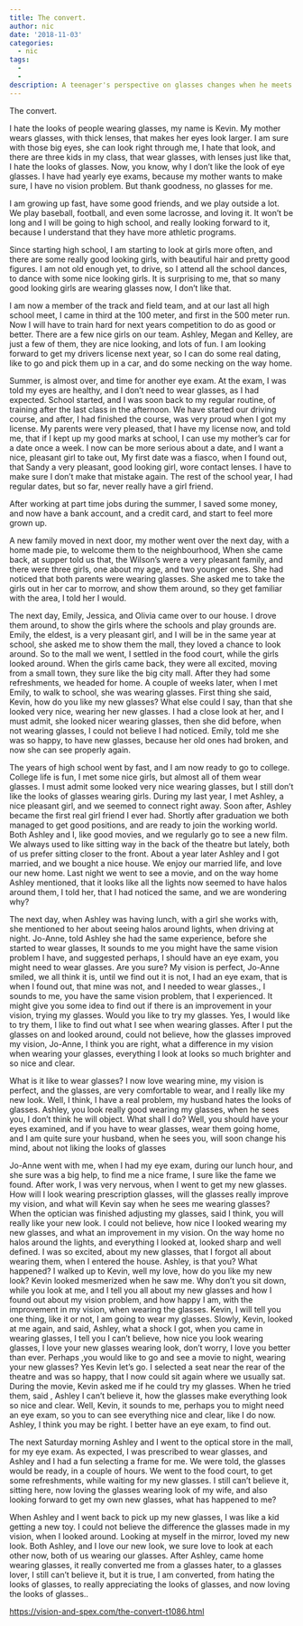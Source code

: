 ```yaml
---
title: The convert.
author: nic
date: '2018-11-03'
categories:
  - nic
tags:
  - 
  - 
description: A teenager's perspective on glasses changes when he meets a girl who wears them.
---
```

The convert.




I hate the looks of people wearing glasses, my name is Kevin.
My mother wears glasses, with thick lenses, that makes her eyes look larger.
I am sure with those big eyes, she can look right through me, I hate that look, and there are three kids in my class, that wear glasses, with lenses just like that, I hate the looks of glasses.
Now, you know, why I don’t like the look of eye glasses.
I have had yearly eye exams, because my mother wants to make sure, I have no vision problem.
But thank goodness, no glasses for me.


I am growing up fast, have some good friends, and we play outside a lot.
We play baseball, football, and even some lacrosse, and loving it.
It won’t be long and I will be going to high school, and really looking forward to it, because I understand that they have more athletic programs.


Since starting high school, I am starting to look at girls more often, and there are some really good looking girls, with beautiful hair and pretty good figures.
I am not old enough yet, to drive, so I attend all the school dances, to dance with some nice looking girls.
It is surprising to me, that so many good looking girls are wearing glasses now, I don’t like that.


I am now a member of the track and field team, and at our last all high school meet, I came in third at the 100 meter, and first in the 500 meter run.
Now I will have to train hard for next years competition to do as good or better.
There are a few nice girls on our team.
Ashley, Megan and Kelley, are just a few of them, they are nice looking, and lots of fun.
I am looking forward to get my drivers license next year, so I can do some real dating, like to go and pick them up in a car, and do some necking on the way home.


Summer, is almost over, and time for another eye exam.
At the exam, I was told my eyes are healthy, and I don’t need to wear glasses, as I had expected.
School started, and I was soon back to my regular routine, of training after the last class in the afternoon.
We have started our driving course, and after, I had finished the course, was very proud when I got my license. 
My parents were very pleased, that I have my license now, and told me, that if I kept up my good marks at school, I can use my mother’s car for a date once a week.
I now can be more serious about a date, and I want a nice, pleasant girl to take out, 
My first date was a fiasco, when I found out, that Sandy a very pleasant, good looking girl, wore contact lenses.
I have to make sure I don’t make that mistake again.
The rest of the school year, I had regular dates, but so far, never really have a girl friend.


After working at part time jobs during the summer, I saved some money, and now have a bank account, and a credit card, and start to feel more grown up.


A new family moved in next door, my mother went over the next day, with a home made pie, to welcome them to the neighbourhood, 
When she came back, at supper told us that, the Wilson’s were a very pleasant family, and there were three girls, one about my age, and two younger ones.
She had noticed that both parents were wearing glasses. 
She asked me to take the girls out in her car to morrow, and show them around, so they get familiar with the area, I told her I would.


The next day, Emily, Jessica, and Olivia came over to our house.
I drove them around, to show the girls where the schools and play grounds are.
Emily, the eldest, is a very pleasant girl, and I will be in the same year at school, she asked me to show them the mall, they loved a chance to look around.
So to the mall we went, I settled in the food court, while the girls looked around.
When the girls came back, they were all excited, moving from a small town, they sure like the big city mall.
After they had some refreshments, we headed for home.
A couple of weeks later, when I met Emily, to walk to school, she was wearing glasses.
First thing she said, Kevin, how do you like my new glasses?
What else could I say, than that she looked very nice, wearing her new glasses.
I had a close look at her, and I must admit, she looked nicer wearing glasses, then she did before, when not wearing glasses, I could not believe I had noticed.
Emily, told me she was so happy, to have new glasses, because her old ones had broken, and now she can see properly again.


The years of high school went by fast, and I am now ready to go to college.
College life is fun, I met some nice girls, but almost all of them wear glasses.
I must admit some looked very nice wearing glasses, but I still don’t like the looks of glasses wearing girls.
During my last year, I met Ashley, a nice pleasant girl, and we seemed to connect right away.
Soon after, Ashley became the first real girl friend I ever had. 
Shortly after graduation we both managed to get good positions, and are ready to join the working world.
Both Ashley and I, like good movies, and we regularly go to see a new film.
We always used to like sitting way in the back of the theatre but lately, both of us prefer sitting closer to the front.
About a year later Ashley and I got married, and we bought a nice house.
We enjoy our married life, and love our new home.
Last night we went to see a movie, and on the way home Ashley mentioned, that it looks like all the 
lights now seemed to have halos around them, I told her, that I had noticed the same, and we are wondering why?


The next day, when Ashley was having lunch, with a girl she works with, she mentioned to her about seeing halos around lights, when driving at night.
Jo-Anne, told Ashley she had the same experience, before she started to wear glasses, 
It sounds to me you might have the same vision problem I have, and suggested perhaps, I should have an eye exam, you might need to wear glasses.
Are you sure? My vision is perfect, Jo-Anne smiled, we all think it is, until we find out it is not, I had an eye exam, that is when I found out, that mine was not, and I needed to wear glasses., 
I sounds to me, you have the same vision problem, that I experienced.
It might give you some idea to find out if there is an improvement in your vision, trying my glasses.
Would you like to try my glasses.
Yes, I would like to try them, I like to find out what I see when wearing glasses.
After I put the glasses on and looked around, could not believe, how the glasses improved my vision, 
Jo-Anne, I think you are right, what a difference in my vision when wearing your glasses, everything I look at looks so much brighter and so nice and clear.


What is it like to wear glasses? 
I now love wearing mine, my vision is perfect, and the glasses, are very comfortable to wear, and 
I really like my new look.
Well, I think, I have a real problem, my husband hates the looks of glasses.
Ashley, you look really good wearing my glasses, when he sees you, I don’t think he will object.
What shall I do?
Well, you should have your eyes examined, and if you have to wear glasses, wear them going home,
and I am quite sure your husband, when he sees you, will soon change his mind, about not liking the looks of glasses


Jo-Anne went with me, when I had my eye exam, during our lunch hour, and she sure was a big help, to find me a nice frame, I sure like the fame we found. 
After work, I was very nervous, when I went to get my new glasses.
How will I look wearing prescription glasses, will the glasses really improve my vision, and what will Kevin say when he sees me wearing glasses?
When the optician was finished adjusting my glasses, said I think, you will really like your new look.
I could not believe, how nice I looked wearing my new glasses, and what an improvement in my vision.
On the way home no halos around the lights, and everything I looked at, looked sharp and well defined.
I was so excited, about my new glasses, that I forgot all about wearing them, when I entered the house.
Ashley, is that you? 
What happened?
I walked up to Kevin, well my love, how do you like my new look?
Kevin looked mesmerized when he saw me.
Why don’t you sit down, while you look at me, and I tell you all about my new glasses and how I found out about my vision problem, and how happy I am, with the improvement in my vision, when wearing the glasses.
Kevin, I will tell you one thing, like it or not, I am going to wear my glasses.
Slowly, Kevin, looked at me again, and said, Ashley, what a shock I got, when you came in wearing glasses, I tell you I can’t believe, how nice you look wearing glasses,
I love your new glasses wearing look, don’t worry, I love you better than ever.
Perhaps ,you would like to go and see a movie to night, wearing your new glasses?
Yes Kevin let’s go.
I selected a seat near the rear of the theatre and was so happy, that I now could sit again where we
usually sat.
During the movie, Kevin asked me if he could try my glasses.
When he tried them, said , Ashley I can’t believe it, how the glasses make everything look so nice and clear.
Well, Kevin, it sounds to me, perhaps you to might need an eye exam, so you to can see everything nice and clear, like I do now.
Ashley, I think you may be right. I better have an eye exam, to find out.


The next Saturday morning Ashley and I went to the optical store in the mall, for my eye exam.
As expected, I was prescribed to wear glasses, and Ashley and I had a fun selecting a frame for me.
We were told, the glasses would be ready, in a couple of hours.
We went to the food court, to get some refreshments, while waiting for my new glasses.
I still can’t believe it, sitting here, now loving the glasses wearing look of my wife, and also looking forward to get my own new glasses, what has happened to me?


When Ashley and I went back to pick up my new glasses, I was like a kid getting a new toy.
I could not believe the difference the glasses made in my vision, when I looked around.
Looking at myself in the mirror, loved my new look.
Both Ashley, and I love our new look, we sure love to look at each other now, both of us wearing our glasses.
After Ashley, came home wearing glasses, it really converted me from a glasses hater, to a glasses lover,
I still can’t believe it, but it is true, I am converted, from hating the looks of glasses, to really appreciating the looks of glasses, and now loving the looks of glasses..

https://vision-and-spex.com/the-convert-t1086.html